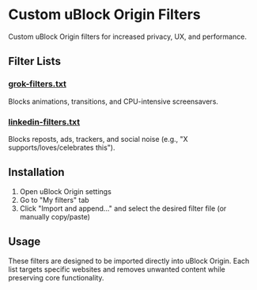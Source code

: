# Custom uBlock Origin Filters

Custom uBlock Origin filters for increased privacy, UX, and performance.

## Filter Lists

### [grok-filters.txt](filters/grok-filters.txt)
Blocks animations, transitions, and CPU-intensive screensavers.

### [linkedin-filters.txt](filters/linkedin-filters.txt)
Blocks reposts, ads, trackers, and social noise (e.g., "X supports/loves/celebrates this").

## Installation

1. Open uBlock Origin settings
2. Go to "My filters" tab
3. Click "Import and append..." and select the desired filter file (or manually copy/paste)

## Usage

These filters are designed to be imported directly into uBlock Origin. Each list targets specific websites and removes unwanted content while preserving core functionality.

